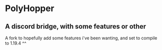 # PolyHopper
## A discord bridge, with some features or other

A fork to hopefully add some features i've been wanting, and set to compile to 1.19.4 ^^

